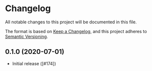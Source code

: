 # Changelog
All notable changes to this project will be documented in this file.

The format is based on [Keep a Changelog](https://keepachangelog.com/en/1.0.0/),
and this project adheres to [Semantic Versioning](https://semver.org/spec/v2.0.0.html).

## 0.1.0 (2020-07-01)
- Initial release ([#174])

[#126]:  https://github.com/RustCrypto/AEADs/pull/174

